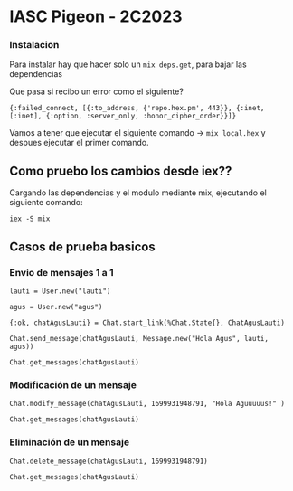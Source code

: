 # IASC Pigeon - 2C2023

### Instalacion

Para instalar hay que hacer solo un `mix deps.get`, para bajar las dependencias

Que pasa si recibo un error como el siguiente?

```
{:failed_connect, [{:to_address, {'repo.hex.pm', 443}}, {:inet, [:inet], {:option, :server_only, :honor_cipher_order}}]}
```

Vamos a tener que ejecutar el siguiente comando -> `mix local.hex` y despues ejecutar el primer comando.

## Como pruebo los cambios desde iex??

Cargando las dependencias y el modulo mediante mix, ejecutando el siguiente comando:

`iex -S mix`

## Casos de prueba basicos

### Envio de mensajes 1 a 1

`lauti = User.new("lauti")`

`agus = User.new("agus")`

`{:ok, chatAgusLauti} = Chat.start_link(%Chat.State{}, ChatAgusLauti)`

`Chat.send_message(chatAgusLauti, Message.new("Hola Agus", lauti, agus))`

`Chat.get_messages(chatAgusLauti)`

### Modificación de un mensaje

`Chat.modify_message(chatAgusLauti, 1699931948791, "Hola Aguuuuus!" )`

`Chat.get_messages(chatAgusLauti)`

### Eliminación de un mensaje

`Chat.delete_message(chatAgusLauti, 1699931948791)`

`Chat.get_messages(chatAgusLauti)`